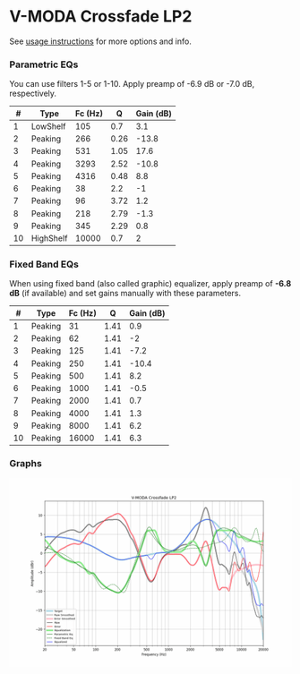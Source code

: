 # V-MODA Crossfade LP2
See [usage instructions](https://github.com/jaakkopasanen/AutoEq#usage) for more options and info.

### Parametric EQs
You can use filters 1-5 or 1-10. Apply preamp of -6.9 dB or -7.0 dB, respectively.

|   # | Type      |   Fc (Hz) |    Q |   Gain (dB) |
|-----|-----------|-----------|------|-------------|
|   1 | LowShelf  |       105 | 0.7  |         3.1 |
|   2 | Peaking   |       266 | 0.26 |       -13.8 |
|   3 | Peaking   |       531 | 1.05 |        17.6 |
|   4 | Peaking   |      3293 | 2.52 |       -10.8 |
|   5 | Peaking   |      4316 | 0.48 |         8.8 |
|   6 | Peaking   |        38 | 2.2  |        -1   |
|   7 | Peaking   |        96 | 3.72 |         1.2 |
|   8 | Peaking   |       218 | 2.79 |        -1.3 |
|   9 | Peaking   |       345 | 2.29 |         0.8 |
|  10 | HighShelf |     10000 | 0.7  |         2   |

### Fixed Band EQs
When using fixed band (also called graphic) equalizer, apply preamp of **-6.8 dB** (if available) and set gains manually with these parameters.

|   # | Type    |   Fc (Hz) |    Q |   Gain (dB) |
|-----|---------|-----------|------|-------------|
|   1 | Peaking |        31 | 1.41 |         0.9 |
|   2 | Peaking |        62 | 1.41 |        -2   |
|   3 | Peaking |       125 | 1.41 |        -7.2 |
|   4 | Peaking |       250 | 1.41 |       -10.4 |
|   5 | Peaking |       500 | 1.41 |         8.2 |
|   6 | Peaking |      1000 | 1.41 |        -0.5 |
|   7 | Peaking |      2000 | 1.41 |         0.7 |
|   8 | Peaking |      4000 | 1.41 |         1.3 |
|   9 | Peaking |      8000 | 1.41 |         6.2 |
|  10 | Peaking |     16000 | 1.41 |         6.3 |

### Graphs
![](./V-MODA%20Crossfade%20LP2.png)
